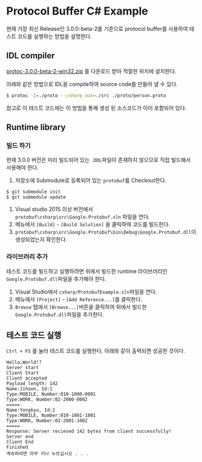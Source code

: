 Protocol Buffer C# Example
===

현재 가장 최신 Release인 3.0.0-beta-2를 기준으로 protocol buffer를 사용하여 테스트 코드를 실행하는 방법을 설명한다.

IDL compiler
---

[protoc-3.0.0-beta-2-win32.zip][] 를 다운로드 받아 적절한 위치에 설치한다.

아래와 같은 방법으로 IDL을 compile하여 source code를 만들어 낼 수 있다.

```bash
$ protoc -I=./proto --csharp_out=./src ./proto/person.proto
```

참고로 이 테스트 코드에는 이 방법을 통해 생성 된 소스코드가 이미 포함되어 있다.

Runtime library 
---

### 빌드 하기

현재 3.0.0 버전은 미리 빌드되어 있는 `.DDL`파일이 존재하지 않으므로 직접 빌드해서 사용해야 한다.

1. 저장소에 Submodule로 등록되어 있는 `protobuf`를 Checkout한다.

 ```
 $ git submodule init
 $ git submodule update
 ```

1. Visual studio 2015 이상 버전에서 `protobuf\csharp\src\Google.Protobuf.sln` 파일을 연다.
1. 메뉴에서 `[Build]` - `[Build Solution]` 을 클릭하여 코드를 빌드한다.
1. `protobuf\csharp\src\Google.Protobuf\bin\Debug\Google.Protobuf.dll`이 생성되었는지 확인한다.

### 라이브러리 추가

테스트 코드를 빌드하고 실행하려면 위에서 빌드한 runtime 라이브러리인 `Google.Protobuf.dll`파일을 추가해야 한다.

1. Visual Studio에서 `csharp/ProtobufExample.sln`파일을 연다.
1. 메뉴에서 `[Project]` - `[Add Reference...]`를 클릭한다.
1. `Browse` 탭에서 `[Browse...]`버튼을 클릭하여 위에서 빌드한 `Google.Protobuf.dll`파일을 추가한다.


테스트 코드 실행
---

`Ctrl + F5` 를 눌러 테스트 코드를 실행한다. 아래와 같이 출력되면 성공한 것이다.

```
Hello,World!?
Server start
Client Start
Client accepted
Payload length: 142
Name:Jihoon, Id:1
Type:MOBILE, Number:010-1000-0001
Type:WORK, Number:02-2000-0002
=====
Name:Yongkyu, Id:2
Type:MOBILE, Number:010-1001-1001
Type:WORK, Number:02-2001-1002
=====
Response: Server recieved 142 bytes from client successfully!
Server end
Client End
Finished
계속하려면 아무 키나 누르십시오 . . .
```

[protoc-3.0.0-beta-2-win32.zip]:https://github.com/google/protobuf/releases/download/v3.0.0-beta-2/protoc-3.0.0-beta-2-win32.zip
